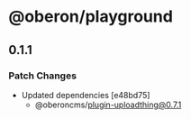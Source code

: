 # @oberon/playground

## 0.1.1

### Patch Changes

- Updated dependencies [e48bd75]
  - @oberoncms/plugin-uploadthing@0.7.1
